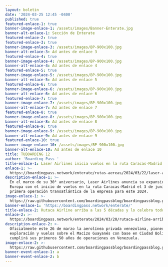 ```yaml
---
layout: boletin
date: '2024-03-25 12:45 -0400'
published: true
featured-enlace-1: true
banner-image-enlace-1: /assets/images/Banner-Enterate.jpg
banner-alt-enlace-1: Sección de Enterate
featured-enlace-2: true
featured-enlace-3: true
banner-image-enlace-3: /assets/images/BP-900x100.jpg
banner-alt-enlace-3: Ad antes de enlace 3
featured-enlace-4: true
banner-image-enlace-4: /assets/images/BP-900x100.jpg
banner-alt-enlace-4: Ad antes de enlace 4
featured-enlace-5: true
banner-image-enlace-5: /assets/images/BP-900x100.jpg
banner-alt-enlace-5: Ad antes de enlace 5
featured-enlace-6: true
banner-image-enlace-6: /assets/images/BP-900x100.jpg
banner-alt-enlace-6: Ad antes de enlace 6
featured-enlace-7: true
banner-image-enlace-7: /assets/images/BP-900x100.jpg
banner-alt-enlace-7: Ad antes de enlace 7
featured-enlace-8: true
banner-image-enlace-8: /assets/images/BP-900x100.jpg
banner-alt-enlace-8: Ad antes de enlace 8
featured-enlace-9: true
banner-image-enlace-9: /assets/images/BP-900x100.jpg
banner-alt-enlace-9: Ad antes de enlace 9
featured-enlace-10: true
banner-image-enlace-10: /assets/images/BP-900x100.jpg
banner-alt-enlace-10: Ad antes de enlace 10
title: TUBOARDING 12
author: 'Boarding Pass '
title-enlace-1: Laser Airlines inicia vuelos en la ruta Caracas-Madrid
enlace-1: >-
  https://boardingpass.network/enterate/rutas-aereas/2024/03/22/laser-airlines-inicia-vuelos-en-la-ruta-caracas-madrid/
description-enlace-1: >-
  En el marco de su 30° aniversario, Laser Airlines anuncia su expansión hacia
  Europa con el inicio de vuelos en la ruta Caracas-Madrid el 3 de junio, como
  primera operación transatlántica de la empresa para este 2024.
image-enlace-1: >-
  https://raw.githubusercontent.com/boardingpassblog/boardingpassblog.github.io/main/assets/images/Laser-madrid-new.jpg
banner-enlace-1: 'https://boardingpass.network/enterate/'
title-enlace-2: Rutaca Airline arriba a las 5 décadas y lo celebra todo el mes.
enlace-2: >-
  https://boardingpass.network/enterate/2024/03/20/rutaca-airline-arriba-a-las-5-d-cadas-y-lo-celebra-todo-el-mes/
description-enlace-2: >-
  Oficialmente este 26 de marzo la aerolínea privada venezolana, pionera en la
  exploración y vuelos sobre el Macizo Guayanés con base en Ciudad Bolívar,
  cumplirá sus primeros 50 años de operaciones en Venezuela.
image-enlace-2: >-
  https://raw.githubusercontent.com/boardingpassblog/boardingpassblog.github.io/main/assets/images/Rutaca.png
banner-event-enlace-1: a
banner-event-enlace-2: b
---
```


